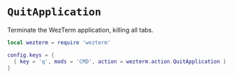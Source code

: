 # `QuitApplication`

Terminate the WezTerm application, killing all tabs.

```lua
local wezterm = require 'wezterm'

config.keys = {
  { key = 'q', mods = 'CMD', action = wezterm.action.QuitApplication },
}
```


